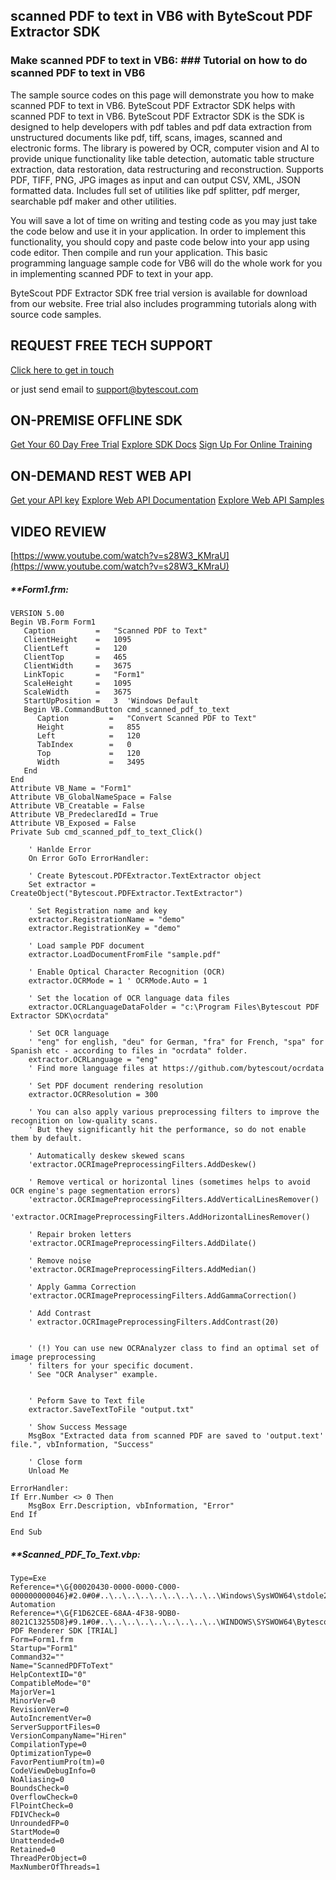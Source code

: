 ## scanned PDF to text in VB6 with ByteScout PDF Extractor SDK

### Make scanned PDF to text in VB6: ### Tutorial on how to do scanned PDF to text in VB6

The sample source codes on this page will demonstrate you how to make scanned PDF to text in VB6. ByteScout PDF Extractor SDK helps with scanned PDF to text in VB6. ByteScout PDF Extractor SDK is the SDK is designed to help developers with pdf tables and pdf data extraction from unstructured documents like pdf, tiff, scans, images, scanned and electronic forms. The library is powered by OCR, computer vision and AI to provide unique functionality like table detection, automatic table structure extraction, data restoration, data restructuring and reconstruction. Supports PDF, TIFF, PNG, JPG images as input and can output CSV, XML, JSON formatted data. Includes full set of utilities like pdf splitter, pdf merger, searchable pdf maker and other utilities.

You will save a lot of time on writing and testing code as you may just take the code below and use it in your application. In order to implement this functionality, you should copy and paste code below into your app using code editor. Then compile and run your application. This basic programming language sample code for VB6 will do the whole work for you in implementing scanned PDF to text in your app.

ByteScout PDF Extractor SDK free trial version is available for download from our website. Free trial also includes programming tutorials along with source code samples.

## REQUEST FREE TECH SUPPORT

[Click here to get in touch](https://bytescout.zendesk.com/hc/en-us/requests/new?subject=ByteScout%20PDF%20Extractor%20SDK%20Question)

or just send email to [support@bytescout.com](mailto:support@bytescout.com?subject=ByteScout%20PDF%20Extractor%20SDK%20Question) 

## ON-PREMISE OFFLINE SDK 

[Get Your 60 Day Free Trial](https://bytescout.com/download/web-installer?utm_source=github-readme)
[Explore SDK Docs](https://bytescout.com/documentation/index.html?utm_source=github-readme)
[Sign Up For Online Training](https://academy.bytescout.com/)


## ON-DEMAND REST WEB API

[Get your API key](https://pdf.co/documentation/api?utm_source=github-readme)
[Explore Web API Documentation](https://pdf.co/documentation/api?utm_source=github-readme)
[Explore Web API Samples](https://github.com/bytescout/ByteScout-SDK-SourceCode/tree/master/PDF.co%20Web%20API)

## VIDEO REVIEW

[https://www.youtube.com/watch?v=s28W3_KMraU](https://www.youtube.com/watch?v=s28W3_KMraU)




<!-- code block begin -->

##### ****Form1.frm:**
    
```
VERSION 5.00
Begin VB.Form Form1 
   Caption         =   "Scanned PDF to Text"
   ClientHeight    =   1095
   ClientLeft      =   120
   ClientTop       =   465
   ClientWidth     =   3675
   LinkTopic       =   "Form1"
   ScaleHeight     =   1095
   ScaleWidth      =   3675
   StartUpPosition =   3  'Windows Default
   Begin VB.CommandButton cmd_scanned_pdf_to_text 
      Caption         =   "Convert Scanned PDF to Text"
      Height          =   855
      Left            =   120
      TabIndex        =   0
      Top             =   120
      Width           =   3495
   End
End
Attribute VB_Name = "Form1"
Attribute VB_GlobalNameSpace = False
Attribute VB_Creatable = False
Attribute VB_PredeclaredId = True
Attribute VB_Exposed = False
Private Sub cmd_scanned_pdf_to_text_Click()
    
    ' Hanlde Error
    On Error GoTo ErrorHandler:
    
    ' Create Bytescout.PDFExtractor.TextExtractor object
    Set extractor = CreateObject("Bytescout.PDFExtractor.TextExtractor")
    
    ' Set Registration name and key
    extractor.RegistrationName = "demo"
    extractor.RegistrationKey = "demo"
  
    ' Load sample PDF document
    extractor.LoadDocumentFromFile "sample.pdf"
    
    ' Enable Optical Character Recognition (OCR)
    extractor.OCRMode = 1 ' OCRMode.Auto = 1
    
    ' Set the location of OCR language data files
    extractor.OCRLanguageDataFolder = "c:\Program Files\Bytescout PDF Extractor SDK\ocrdata"
    
    ' Set OCR language
    ' "eng" for english, "deu" for German, "fra" for French, "spa" for Spanish etc - according to files in "ocrdata" folder.
    extractor.OCRLanguage = "eng"
    ' Find more language files at https://github.com/bytescout/ocrdata
    
    ' Set PDF document rendering resolution
    extractor.OCRResolution = 300

    ' You can also apply various preprocessing filters to improve the recognition on low-quality scans.
    ' But they significantly hit the performance, so do not enable them by default.
    
    ' Automatically deskew skewed scans
    'extractor.OCRImagePreprocessingFilters.AddDeskew()
    
    ' Remove vertical or horizontal lines (sometimes helps to avoid OCR engine's page segmentation errors)
    'extractor.OCRImagePreprocessingFilters.AddVerticalLinesRemover()
    'extractor.OCRImagePreprocessingFilters.AddHorizontalLinesRemover()
    
    ' Repair broken letters
    'extractor.OCRImagePreprocessingFilters.AddDilate()
    
    ' Remove noise
    'extractor.OCRImagePreprocessingFilters.AddMedian()
    
    ' Apply Gamma Correction
    'extractor.OCRImagePreprocessingFilters.AddGammaCorrection()
    
    ' Add Contrast
    ' extractor.OCRImagePreprocessingFilters.AddContrast(20)
    
    
    ' (!) You can use new OCRAnalyzer class to find an optimal set of image preprocessing
    ' filters for your specific document.
    ' See "OCR Analyser" example.

    
    ' Peform Save to Text file
    extractor.SaveTextToFile "output.txt"
    
    ' Show Success Message
    MsgBox "Extracted data from scanned PDF are saved to 'output.text' file.", vbInformation, "Success"
    
    ' Close form
    Unload Me
    
ErrorHandler:
If Err.Number <> 0 Then
    MsgBox Err.Description, vbInformation, "Error"
End If

End Sub

```

<!-- code block end -->    

<!-- code block begin -->

##### ****Scanned_PDF_To_Text.vbp:**
    
```
Type=Exe
Reference=*\G{00020430-0000-0000-C000-000000000046}#2.0#0#..\..\..\..\..\..\..\..\..\Windows\SysWOW64\stdole2.tlb#OLE Automation
Reference=*\G{F1D62CEE-68AA-4F38-9DB0-8021C13255D8}#9.1#0#..\..\..\..\..\..\..\..\..\WINDOWS\SYSWOW64\Bytescout.PDFRenderer.tlb#ByteScout PDF Renderer SDK [TRIAL]
Form=Form1.frm
Startup="Form1"
Command32=""
Name="ScannedPDFToText"
HelpContextID="0"
CompatibleMode="0"
MajorVer=1
MinorVer=0
RevisionVer=0
AutoIncrementVer=0
ServerSupportFiles=0
VersionCompanyName="Hiren"
CompilationType=0
OptimizationType=0
FavorPentiumPro(tm)=0
CodeViewDebugInfo=0
NoAliasing=0
BoundsCheck=0
OverflowCheck=0
FlPointCheck=0
FDIVCheck=0
UnroundedFP=0
StartMode=0
Unattended=0
Retained=0
ThreadPerObject=0
MaxNumberOfThreads=1

```

<!-- code block end -->
